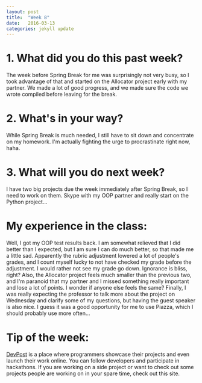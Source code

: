 ```yaml
---
layout: post
title:  "Week 8"
date:   2016-03-13
categories: jekyll update
---
```


# 1. What did you do this past week?
The week before Spring Break for me was surprisingly not very busy, so I took advantage of that and started on the Allocator project early with my partner. We made a lot of good progress, and we made sure the code we wrote compiled before leaving for the break.

# 2. What's in your way?
While Spring Break is much needed, I still have to sit down and concentrate on my homework. I'm actually fighting the urge to procrastinate right now, haha.

# 3. What will you do next week?
I have two big projects due the week immediately after Spring Break, so I need to work on them. Skype with my OOP partner and really start on the Python project...

# My experience in the class:
Well, I got my OOP test results back. I am somewhat relieved that I did better than I expected, but I am sure I can do much better, so that made me a little sad. Apparently the rubric adjustment lowered a lot of people's grades, and I count myself lucky to not have checked my grade before the adjustment. I would rather not see my grade go down. Ignorance is bliss, right? Also, the Allocator project feels much smaller than the previous two, and I'm paranoid that my partner and I missed something really important and lose a lot of points. I wonder if anyone else feels the same? Finally, I was really expecting the professor to talk more about the project on Wednesday and clarify some of my questions, but having the guest speaker is also nice. I guess it was a good opportunity for me to use Piazza, which I should probably use more often...

# Tip of the week:
[DevPost](http://devpost.com/) is a place where programmers showcase their projects and even launch their work online. You can follow developers and participate in hackathons. If you are working on a side project or want to check out some projects people are working on in your spare time, check out this site.